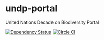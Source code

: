 # undp-portal

United Nations Decade on Biodiversity Portal

[![Dependency Status](https://david-dm.org/scbd/undb-portal.svg)](https://david-dm.org/scbd/undb-portal) [![Circle CI](https://circleci.com/gh/scbd/undb-portal/tree/master.svg?style=shield)](https://circleci.com/gh/scbd/undb-portal/tree/master)
